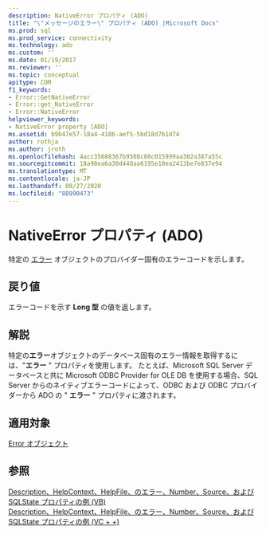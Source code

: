 ```yaml
---
description: NativeError プロパティ (ADO)
title: "\"メッセージのエラー\" プロパティ (ADO) |Microsoft Docs"
ms.prod: sql
ms.prod_service: connectivity
ms.technology: ado
ms.custom: ''
ms.date: 01/19/2017
ms.reviewer: ''
ms.topic: conceptual
apitype: COM
f1_keywords:
- Error::GetNativeError
- Error::get_NativeError
- Error::NativeError
helpviewer_keywords:
- NativeError property [ADO]
ms.assetid: b9b47e57-18a4-4186-aef5-5bd18d7b1d74
author: rothja
ms.author: jroth
ms.openlocfilehash: 4acc35688367b9508c80c015999aa302a387a55c
ms.sourcegitcommit: 18a98ea6a30d448aa6195e10ea2413be7e837e94
ms.translationtype: MT
ms.contentlocale: ja-JP
ms.lasthandoff: 08/27/2020
ms.locfileid: "88990473"
---
```

# <a name="nativeerror-property-ado"></a>NativeError プロパティ (ADO)
特定の [エラー](./error-object.md) オブジェクトのプロバイダー固有のエラーコードを示します。  
  
## <a name="return-value"></a>戻り値  
 エラーコードを示す **Long 型** の値を返します。  
  
## <a name="remarks"></a>解説  
 特定の**エラー**オブジェクトのデータベース固有のエラー情報を取得するには、"**エラー** " プロパティを使用します。 たとえば、Microsoft SQL Server データベースと共に Microsoft ODBC Provider for OLE DB を使用する場合、SQL Server からのネイティブエラーコードによって、ODBC および ODBC プロバイダーから ADO の " **エラー** " プロパティに渡されます。  
  
## <a name="applies-to"></a>適用対象  
 [Error オブジェクト](./error-object.md)  
  
## <a name="see-also"></a>参照  
 [Description、HelpContext、HelpFile、のエラー、Number、Source、および SQLState プロパティの例 (VB)](./description-helpcontext-helpfile-nativeerror-number-source-example-vb.md)   
 [Description、HelpContext、HelpFile、のエラー、Number、Source、および SQLState プロパティの例 (VC + +)](./description-helpcontext-helpfile-nativeerror-number-source-example-vc.md)